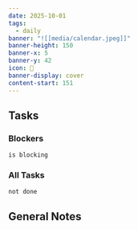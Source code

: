 ```yaml
---
date: 2025-10-01
tags:
  - daily
banner: "![[media/calendar.jpeg]]"
banner-height: 150
banner-x: 5
banner-y: 42
icon: 📆
banner-display: cover
content-start: 151
---
```

## Tasks

### Blockers
```tasks
is blocking
```

### All Tasks
```tasks
not done
```

## General Notes
